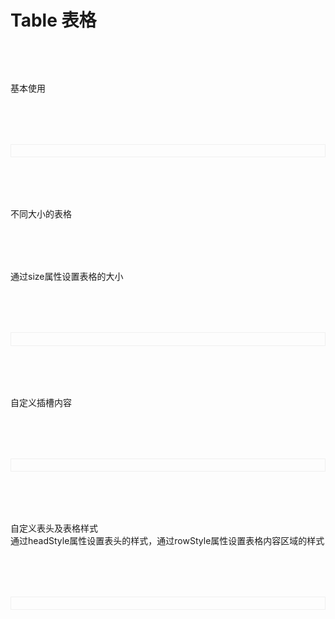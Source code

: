 # Table 表格

<script setup>
import demo1 from './demo1.vue'
import demo2 from './demo2.vue'
import demo3 from './demo3.vue'
import demo4 from './demo4.vue'
import codeds from '@/components/codeds.vue';
import DOC from '@/components/docview.vue';
const propDoc =  [
  [ "options","表格数据","object","-","{fileds:[],datas:[]}",],
  ["showHeader", "是否显示表头", "boolean", "ture/false", "ture"],
  ["sizes", "大小", "string", "small/default/big", "default"],
  ["headStyle", "自定义表格样式", "object", "-", "-"],
  ["rowStyle", "自定义内容区域样式", "object", "-", "-"],
  ["align", "自定义表格内容位置", "string", "left/center/right", "left"],
  ["customClass","自定义表格class类名","string","-","-"]
];
</script>

<div class="tabdoc1">基本使用</div>
<div class="tabdoc2">
<demo1></demo1>
<Suspense><codeds compname="ltable" demoname="demo1"></codeds></Suspense>
</div>

<div class="tabdoc1">不同大小的表格</div>
<div class="tabdoc1">通过size属性设置表格的大小</div>
<div class="tabdoc2">
<demo2></demo2>
<Suspense><codeds compname="ltable" demoname="demo2"></codeds></Suspense>
</div>

<div class="tabdoc1">自定义插槽内容</div>
<div class="tabdoc2">
<demo3></demo3>
<Suspense><codeds compname="ltable" demoname="demo3"></codeds></Suspense>
</div>
<div class="tabdoc1">自定义表头及表格样式</div>
通过headStyle属性设置表头的样式，通过rowStyle属性设置表格内容区域的样式
<div class="tabdoc2">
<demo4></demo4>
<Suspense><codeds compname="ltable" demoname="demo4"></codeds></Suspense>
</div>
<div class="tabdoc1">
<DOC title="属性" type=prop :body="propDoc"></DOC>
</div>

<style>
  .tabdoc1{
      margin-top:2vh;
  }
  .tabdoc2{
        display:"block";
        border:1px solid #f0f0f0;
        padding:1vw;
        margin-top:2vh;
    }
</style>
